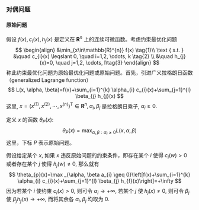 ### 对偶问题

#### 原始问题

假设 $f(x), c_{i}(x), h_{j}(x)$ 是定义在 $\mathbf{R}^{n}$ 上的连续可微函数。考虑约束最优化问题
$$
\begin{align}
&\min_{x\in\mathbb{R}^{n}} f(x) \tag{1}\\
\text { s.t. } &\quad c_{i}(x) \leqslant 0, \quad i=1,2, \cdots, k \tag{2} \\
&\quad h_{j}(x)=0, \quad j=1,2, \cdots, l\tag{3}
\end{align}
$$
称此约束最优化问题为原始最优化问题或原始问题。首先，引进广义拉格朗日函数（generalized Lagrange function）
$$
L(x, \alpha, \beta)=f(x)+\sum_{i=1}^{k} \alpha_{i} c_{i}(x)+\sum_{j=1}^{l} \beta_{j} h_{j}(x)
$$
这里, $x=\left(x^{(1)}, x^{(2)}, \cdots, x^{(n)}\right)^{\mathrm{T}} \in \mathbf{R}^{n}, \alpha_{i}, \beta_{j}$ 是拉格朗日乘子, $\alpha_{i} \geqslant 0 .$ 

定义 $x$ 的函数 $\theta_{P}(x)$:
$$
\theta_{P}(x)=\max _{\alpha, \beta: \alpha_{i} \geqslant 0} L(x, \alpha, \beta)
$$
这里，下标 $P$ 表示原始问题。

假设给定某个 $x$, 如果 $x$ 违反原始问题的约束条件，即存在某个 $i$ 使得 $c_{i}(w)>0$ 或者存在某个 $j$ 使得 $h_{j}(w) \neq 0,$ 那么就有
$$
\theta_{p}(x)=\max _{\alpha, \beta a_{i} \geq 0}\left[f(x)+\sum_{i=1}^{k} \alpha_{i} c_{i}(x)+\sum_{j=1}^{l} \beta_{j} h_{f}(x)\right]=+\infty
$$
因为若某个 $i$ 使约東 $c_{i}(x)>0$, 则可令 $\alpha_{i} \rightarrow+\infty,$ 若某个 $j$ 使 $h_{j}(x) \neq 0,$ 则可令 $\beta_{j}$ 使 $\beta_{j} h_{f}(x) \rightarrow+\infty,$ 而将其余各 $\alpha_{i}, \beta_{j}$ 均取为 $0$.